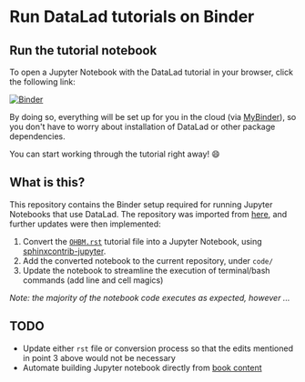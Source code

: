 # Run DataLad tutorials on Binder

## Run the tutorial notebook

To open a Jupyter Notebook with the DataLad tutorial in your browser, click the following link:

[![Binder](https://mybinder.org/badge_logo.svg)](https://mybinder.org/v2/gh/datalad-handbook/datalad-tutorial-binder/HEAD?filepath=code%2FOHBM.ipynb)

By doing so, everything will be set up for you in the cloud (via [MyBinder](https://mybinder.org/)), so you don't have to worry about installation of DataLad or other package dependencies.

You can start working through the tutorial right away! :smile:

## What is this?

This repository contains the Binder setup required for running Jupyter Notebooks that use DataLad.
The repository was imported from [here](https://github.com/marianne-aspbury/openmr2021-dataviz-workshop-python),
and further updates were then implemented:

1. Convert the [`OHBM.rst`](https://github.com/datalad-handbook/book/blob/master/docs/code_from_chapters/OHBM.rst) tutorial file into a Jupyter Notebook, using [sphinxcontrib-jupyter](https://github.com/QuantEcon/sphinxcontrib-jupyter).
2. Add the converted notebook to the current repository, under `code/`
3. Update the notebook to streamline the execution of terminal/bash commands (add line and cell magics)

*Note: the majority of the notebook code executes as expected, however ...*

## TODO

- Update either `rst` file or conversion process so that the edits mentioned in point 3 above would not be necessary
- Automate building Jupyter notebook directly from [book content](https://github.com/datalad-handbook/book)